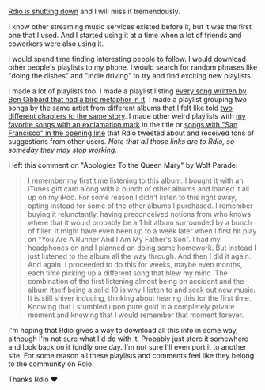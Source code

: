 [Rdio is shutting down](http://www.theverge.com/2015/11/17/9750890/rdio-shutdown-pandora) and I will miss it tremendously.

I know other streaming music services existed before it, but it was the first one that I used. And I started using it at a time when a lot of friends and coworkers were also using it.

I would spend time finding interesting people to follow. I would download other people's playlists to my phone. I would search for random phrases like "doing the dishes" and "indie driving" to try and find exciting new playlists.

I made a lot of playlists too. I made a playlist listing [every song written by Ben Gibbard that had a bird metaphor in it](http://rd.io/x/QVuY1zNdWkQ/). I made a playlist grouping two songs by the same artist from different albums that I felt like told [two different chapters to the same story](http://rd.io/x/QVuY1zNPUIs/). I made other weird playlists with [my favorite songs with an exclamation mark](http://rd.io/x/QVuY1zNUbcc/) in the title or [songs with "San Francisco" in the opening line](http://rd.io/x/QVuY1zNAJM0/) that Rdio tweeted about and received tons of suggestions from other users. *Note that all those links are to Rdio, so someday they may stop working.*

I left this comment on "Apologies To the Queen Mary" by Wolf Parade:

> I remember my first time listening to this album. I bought it with an iTunes gift card along with a bunch of other albums and loaded it all up on my iPod. For some reason I didn't listen to this right away, opting instead for some of the other albums I purchased. I remember buying it relunctantly, having preconceived notions from who knows where that it would probably be a 1 hit album surrounded by a bunch of filler. It might have even been up to a week later when I first hit play on "You Are A Runner And I Am My Father's Son". I had my headphones on and I planned on doing some homework. But instead I just listened to the album all the way through. And then I did it again. And again. I proceeded to do this for weeks, maybe even months, each time picking up a different song that blew my mind. The combination of the first listening almost being on accident and the album itself being a solid 10 is why I listen to and seek out new music. It is still shiver inducing, thinking about hearing this for the first time. Knowing that I stumbled upon pure gold in a completely private moment and knowing that I would remember that moment forever.

I'm hoping that Rdio gives a way to download all this info in some way, although I'm not sure what I'd do with it. Probably just store it somewhere and look back on it fondly one day. I'm not sure I'll even port it to another site. For some reason all these playlists and comments feel like they belong to the community on Rdio.

Thanks Rdio ♥️
